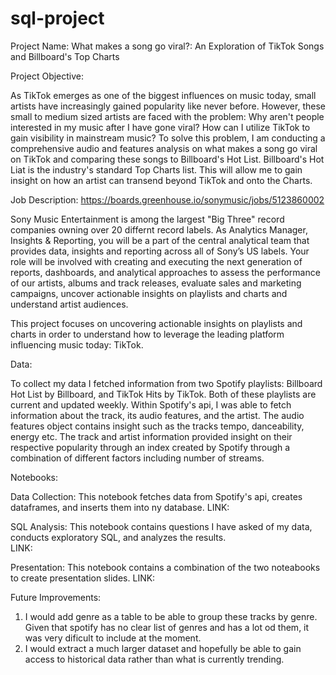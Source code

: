# sql-project

Project Name: What makes a song go viral?: An Exploration of TikTok Songs and Billboard's Top Charts

Project Objective:

As TikTok emerges as one of the biggest influences on music today, small artists have increasingly gained popularity like never before. However, these small to medium
sized artists are faced with the problem: Why aren't people interested in my music after I have gone viral? How can I utilize TikTok to gain visibility in mainstream music?
To solve this problem, I am conducting a comprehensive audio and features analysis on what makes a song go viral on TikTok and comparing these songs to Billboard's Hot List. Billboard's Hot Liat
is the industry's standard Top Charts list. This will allow me to gain insight on how an artist can transend beyond TikTok and onto the Charts. 


Job Description: https://boards.greenhouse.io/sonymusic/jobs/5123860002 

Sony Music Entertainment is among the largest "Big Three" record companies owning over 20 differnt record labels. As Analytics Manager, Insights & Reporting, 
you will be a part of the central analytical team that provides data, insights and reporting across all of Sony’s US labels. Your role will be involved with 
creating and executing the next generation of reports, dashboards, and analytical approaches to assess the performance of our artists, albums and track releases, 
evaluate sales and marketing campaigns, uncover actionable insights on playlists and charts and understand artist audiences. 

This project focuses on uncovering actionable insights on playlists and charts in order to understand how to leverage the leading platform influencing music today: TikTok. 


Data: 

To collect my data I fetched information from two Spotify playlists: Billboard Hot List by Billboard, and TikTok Hits by TikTok. Both of these playlists are current and updated weekly.
Within Spotify's api, I was able to fetch information about the track, its audio features, and the artist. The audio features object contains insight such as the tracks tempo, danceability,
energy etc. The track and artist information provided insight on their respective popularity through an index created by Spotify through a combination of different factors including number of streams.


Notebooks:

Data Collection: This notebook fetches data from Spotify's api, creates dataframes, and inserts them into ny database. 
LINK:

SQL Analysis: This notebook contains questions I have asked of my data, conducts exploratory SQL, and analyzes the results.  
LINK:

Presentation: This notebook contains a combination of the two noteabooks to create presentation slides. 
LINK: 

Future Improvements:
  1. I would add genre as a table to be able to group these tracks by genre. Given that spotify has no clear list of genres and has a lot od them, it was very dificult
  to include at the moment. 
  2. I would extract a much larger dataset and hopefully be able to gain access to historical data rather than what is currently trending. 
